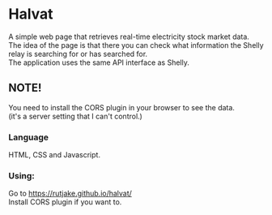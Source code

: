 # Halvat
A simple web page that retrieves real-time electricity  stock market data. The idea of the page is that there you can check what information the Shelly relay is searching for or has searched for. <br>
The application uses the same API interface as Shelly.

## NOTE!
You need to install the CORS plugin in your browser to see the data.<br>
(it's a server setting that I can't control.)

### Language

HTML, CSS and Javascript.

### Using:

Go to https://rutjake.github.io/halvat/ <br>
Install CORS plugin if you want to.

